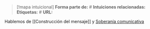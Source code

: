 > [!mapa intuicional]
> **Forma parte de:** #
> **Intuiciones relacionadas:** 
> **Etiquetas:** #
> **URL:** 

Hablemos de [[Construcción del mensaje]] y [Soberanía comunicativa](Soberanía%20comunicativa.md)
